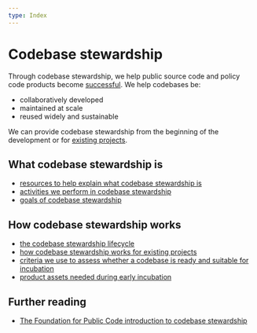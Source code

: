 ```yaml
---
type: Index
---
```


# Codebase stewardship

Through codebase stewardship, we help public source code and policy code products become [successful](success-for-a-codebase.md).
We help codebases be:

* collaboratively developed
* maintained at scale
* reused widely and sustainable

We can provide codebase stewardship from the beginning of the development or for [existing projects](for-existing-projects.md).

## What codebase stewardship is

* [resources to help explain what codebase stewardship is](explaining-stewardship/index.md)
* [activities we perform in codebase stewardship](activities.md)
* [goals of codebase stewardship](goals.md)

## How codebase stewardship works

* [the codebase stewardship lifecycle](lifecycle.md)
* [how codebase stewardship works for existing projects](for-existing-projects.md)
* [criteria we use to assess whether a codebase is ready and suitable for incubation](criteria-for-codebase-stewardship.md)
* [product assets needed during early incubation](product-assets-for-early-incubation.md)

## Further reading

* [The Foundation for Public Code introduction to codebase stewardship](https://publiccode.net/codebase-stewardship/)
